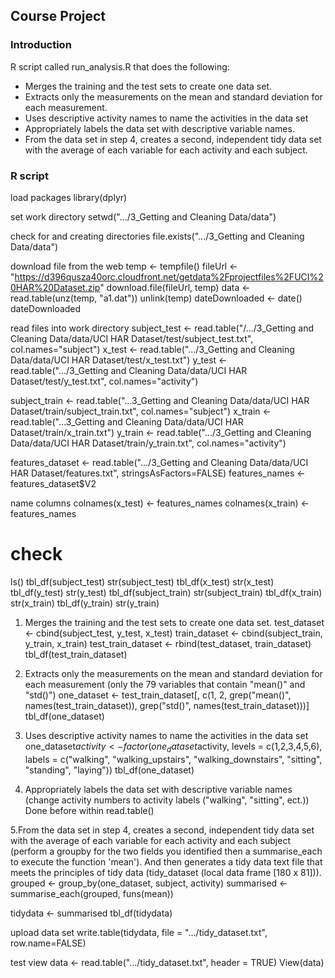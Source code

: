 ## Course Project

### Introduction

R script called run_analysis.R that does the following:

* Merges the training and the test sets to create one data set.
* Extracts only the measurements on the mean and standard deviation for each measurement. 
* Uses descriptive activity names to name the activities in the data set
* Appropriately labels the data set with descriptive variable names. 
* From the data set in step 4, creates a second, independent tidy data set with the average of each variable for each activity and each subject.


### R script

load packages
library(dplyr)

set work directory
setwd(".../3_Getting and Cleaning Data/data")

check for and creating directories
file.exists(".../3_Getting and Cleaning Data/data")

download file from the web
temp <- tempfile()
fileUrl <- "https://d396qusza40orc.cloudfront.net/getdata%2Fprojectfiles%2FUCI%20HAR%20Dataset.zip"
download.file(fileUrl, temp)
data <- read.table(unz(temp, "a1.dat"))
unlink(temp)
dateDownloaded <- date()
dateDownloaded

read files into work directory
subject_test <- read.table("/.../3_Getting and Cleaning Data/data/UCI HAR Dataset/test/subject_test.txt",
                           col.names="subject")
x_test <- read.table(".../3_Getting and Cleaning Data/data/UCI HAR Dataset/test/x_test.txt")
y_test <- read.table(".../3_Getting and Cleaning Data/data/UCI HAR Dataset/test/y_test.txt",
                     col.names="activity")

subject_train <- read.table("...3_Getting and Cleaning Data/data/UCI HAR Dataset/train/subject_train.txt",
                            col.names="subject")
x_train <- read.table("...3_Getting and Cleaning Data/data/UCI HAR Dataset/train/x_train.txt")
y_train <- read.table(".../3_Getting and Cleaning Data/data/UCI HAR Dataset/train/y_train.txt",
                      col.names="activity")

features_dataset <- read.table(".../3_Getting and Cleaning Data/data/UCI HAR Dataset/features.txt",
                               stringsAsFactors=FALSE)
features_names <- features_dataset$V2

name columns
colnames(x_test) <- features_names
colnames(x_train) <- features_names

# check
ls()
tbl_df(subject_test)
str(subject_test)
tbl_df(x_test)
str(x_test)
tbl_df(y_test)
str(y_test)
tbl_df(subject_train)
str(subject_train)
tbl_df(x_train)
str(x_train)
tbl_df(y_train)
str(y_train)

1. Merges the training and the test sets to create one data set.
test_dataset <- cbind(subject_test, y_test, x_test)
train_dataset <- cbind(subject_train, y_train, x_train)
test_train_dataset <- rbind(test_dataset, train_dataset)
tbl_df(test_train_dataset)

2. Extracts only the measurements on the mean and standard deviation for each measurement (only the 79 variables that contain "mean()" and "std()")
one_dataset <- test_train_dataset[, c(1, 2, grep("mean()", names(test_train_dataset)), grep("std()", names(test_train_dataset)))]
tbl_df(one_dataset)

3. Uses descriptive activity names to name the activities in the data set
one_dataset$activity <- factor(one_dataset$activity,
                               levels = c(1,2,3,4,5,6),
                               labels = c("walking", "walking_upstairs", "walking_downstairs",
                               "sitting", "standing", "laying")) 
tbl_df(one_dataset)

4. Appropriately labels the data set with descriptive variable names (change activity numbers to activity labels ("walking", "sitting", ect.))
Done before within read.table()

5.From the data set in step 4, creates a second, independent tidy data set with the average of each variable for each activity and each subject (perform a groupby for the two fields you identified then a summarise_each to execute the function 'mean'). And then generates a tidy data text file that meets the principles of tidy data (tidy_dataset (local data frame [180 x 81])).
grouped <- group_by(one_dataset, subject, activity)
summarised <- summarise_each(grouped, funs(mean))

tidydata <- summarised
tbl_df(tidydata)

upload data set
write.table(tidydata, file = ".../tidy_dataset.txt", row.name=FALSE)

test view
data <- read.table(".../tidy_dataset.txt", header = TRUE) 
View(data)


